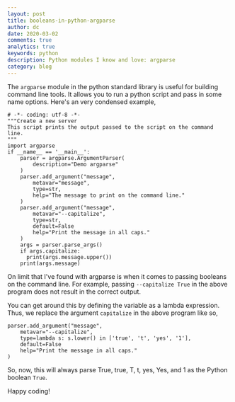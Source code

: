 ```yaml
---
layout: post
title: booleans-in-python-argparse
author: dc
date: 2020-03-02
comments: true
analytics: true
keywords: python
description: Python modules I know and love: argparse
category: blog
---
```


The `argparse` module in the python standard library is useful for building
command line tools. It allows you to run a python script and pass in some name options. Here's an very condensed example,

```
# -*- coding: utf-8 -*-
"""Create a new server
This script prints the output passed to the script on the command line.
"""
import argparse
if __name__ == '__main__':
    parser = argparse.ArgumentParser(
        description="Demo argparse"
    )
    parser.add_argument("message",
        metavar="message",
        type=str,
        help="The message to print on the command line."
    )
    parser.add_argument("message",
        metavar="--capitalize",
        type=str,
        default=False
        help="Print the message in all caps."
    )
    args = parser.parse_args()
    if args.capitalize:
      print(args.message.upper())
    print(args.message)
```

On limit that I've found with argparse is when it comes to passing booleans on
the command line. For example, passing ```--capitalize True``` in the above
program does not result in the correct output.

You can get around this by defining the variable as a lambda expression. Thus,
we replace the argument ```capitalize``` in the above program like so,

```
parser.add_argument("message",
    metavar="--capitalize",
    type=lambda s: s.lower() in ['true', 't', 'yes', '1'],
    default=False
    help="Print the message in all caps."
)
```

So, now, this will always parse True, true, T, t, yes, Yes, and 1 as the
Python boolean ```True```.

Happy coding!
